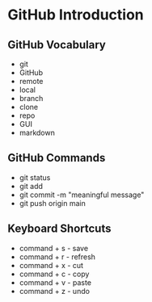 # GitHub Introduction

## GitHub Vocabulary
- git
- GitHub
- remote
- local
- branch
- clone
- repo 
- GUI
- markdown

## GitHub Commands
- git status
- git add <file-name>
- git commit -m "meaningful message"
- git push origin main

## Keyboard Shortcuts
- command + s - save
- command + r - refresh
- command + x - cut
- command + c - copy
- command + v - paste
- command + z - undo
